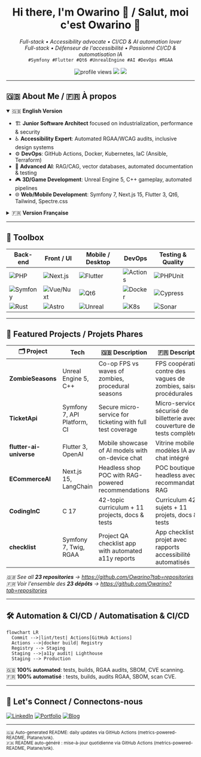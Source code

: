 <!-- =========================== HEADER =========================== -->
<h1 align="center">Hi there, I'm Owarino 👋 / Salut, moi c'est Owarino 👋</h1>
<p align="center">
  <em>Full-stack • Accessibility advocate • CI/CD & AI automation lover</em><br/>
  <em>Full-stack • Défenseur de l'accessibilité • Passionné CI/CD & automatisation IA</em><br/>
  <code>#Symfony #Flutter #Qt6 #UnrealEngine #AI #DevOps #RGAA</code>
</p>
<p align="center">
  <img src="https://komarev.com/ghpvc/?username=Owarino&style=for-the-badge" alt="profile views"/>
  <img src="https://img.shields.io/badge/Code%20Quality-RGAA%204%20AA-blue?style=for-the-badge"/>
  <img src="https://img.shields.io/badge/CI/CD-GitHub_Actions-2088FF?style=for-the-badge&logo=github-actions&logoColor=white"/>
</p>

---

## 🇬🇧 About Me / 🇫🇷 À propos

<details open>
<summary>🇬🇧 <strong>English Version</strong></summary>

- 🏗️ **Junior Software Architect** focused on industrialization, performance & security  
- ♿ **Accessibility Expert**: Automated RGAA/WCAG audits, inclusive design systems  
- ⚙️ **DevOps**: GitHub Actions, Docker, Kubernetes, IaC (Ansible, Terraform)  
- 🤖 **Advanced AI**: RAG/CAG, vector databases, automated documentation & testing  
- 🎮 **3D/Game Development**: Unreal Engine 5, C++ gameplay, automated pipelines  
- 🌐 **Web/Mobile Development**: Symfony 7, Next.js 15, Flutter 3, Qt6, Tailwind, Spectre.css  

</details>

<details>
<summary>🇫🇷 <strong>Version Française</strong></summary>

- 🏗️ **Architecte logiciel junior** orienté industrialisation, performance & sécurité  
- ♿ **Expert Accessibilité** : audits RGAA/WCAG automatisés, design system inclusif  
- ⚙️ **DevOps** : GitHub Actions, Docker, Kubernetes, IaC (Ansible, Terraform)  
- 🤖 **IA avancée** : RAG/CAG, vector DB, génération de doc & tests automatisés  
- 🎮 **Développement 3D/Jeux** : Unreal Engine 5, C++ gameplay, pipelines automatisés  
- 🌐 **Développement Web/Mobile** : Symfony 7, Next.js 15, Flutter 3, Qt6, Tailwind, Spectre.css  

</details>

---

## 🧰 Toolbox

| Back-end | Front / UI | Mobile / Desktop | DevOps | Testing & Quality |
|----------|------------|------------------|--------|-------------------|
| ![PHP](https://img.shields.io/badge/PHP-8.3-777BB4?logo=php&style=flat)|![Next.js](https://img.shields.io/badge/Next.js-15-000?logo=nextdotjs&style=flat)|![Flutter](https://img.shields.io/badge/Flutter-3-02569B?logo=flutter&style=flat)|![Actions](https://img.shields.io/badge/GitHub_Actions-2088FF?logo=githubactions&style=flat)|![PHPUnit](https://img.shields.io/badge/PHPUnit-2d2d2d?logo=php&style=flat)|
| ![Symfony](https://img.shields.io/badge/Symfony-7-black?logo=symfony&style=flat)|![Vue/Nuxt](https://img.shields.io/badge/Nuxt-3-00C58E?logo=nuxtdotjs&style=flat)|![Qt6](https://img.shields.io/badge/Qt-6-41CD52?logo=qt&style=flat)|![Docker](https://img.shields.io/badge/Docker-2496ED?logo=docker&style=flat)|![Cypress](https://img.shields.io/badge/Cypress-17202C?logo=cypress&style=flat)|
| ![Rust](https://img.shields.io/badge/Rust-000?logo=rust&style=flat)|![Astro](https://img.shields.io/badge/Astro-FF5D01?logo=astro&style=flat)|![Unreal](https://img.shields.io/badge/Unreal_Engine_5-313131?logo=unrealengine&style=flat)|![K8s](https://img.shields.io/badge/Kubernetes-326CE5?logo=kubernetes&style=flat)|![Sonar](https://img.shields.io/badge/SonarQube-4E9BCD?logo=sonarqube&style=flat)|

---

## 🚀 Featured Projects / Projets Phares

| 🗂️ Project | Tech | 🇬🇧 Description | 🇫🇷 Description |
|-----------|------|-----------------|------------------|
| **ZombieSeasons** | Unreal Engine 5, C++ | Co-op FPS vs waves of zombies, procedural seasons | FPS coopératif contre des vagues de zombies, saisons procédurales |
| **TicketApi** | Symfony 7, API Platform, CI | Secure micro-service for ticketing with full test coverage | Micro-service sécurisé de billetterie avec couverture de tests complète |
| **flutter-ai-universe** | Flutter 3, OpenAI | Mobile showcase of AI models with on-device chat | Vitrine mobile de modèles IA avec chat intégré |
| **ECommerceAI** | Next.js 15, LangChain | Headless shop POC with RAG-powered recommendations | POC boutique headless avec recommandations RAG |
| **CodingInC** | C 17 | 42-topic curriculum + 11 projects, docs & tests | Curriculum 42 sujets + 11 projets, docs & tests |
| **checklist** | Symfony 7, Twig, RGAA  | Project QA checklist app with automated a11y reports | App checklist QA projet avec rapports accessibilité automatisés |

*🇬🇧 See all **23 repositories** → <https://github.com/Owarino?tab=repositories>*  
*🇫🇷 Voir l'ensemble des **23 dépôts** → <https://github.com/Owarino?tab=repositories>*

---

## 🛠️ Automation & CI/CD / Automatisation & CI/CD

```mermaid
flowchart LR
  Commit -->|lint/test| Actions[GitHub Actions]
  Actions -->|docker build| Registry
  Registry --> Staging
  Staging -->|a11y audit| Lighthouse
  Staging --> Production
```

🇬🇧 **100% automated**: tests, builds, RGAA audits, SBOM, CVE scanning.  
🇫🇷 **100% automatisé** : tests, builds, audits RGAA, SBOM, scan CVE.

---

## 🤝 Let's Connect / Connectons-nous

[![LinkedIn](https://img.shields.io/badge/LinkedIn-0077B5?style=for-the-badge&logo=linkedin&logoColor=white)](https://linkedin.com/in/owarino)
[![Portfolio](https://img.shields.io/badge/Portfolio-000?style=for-the-badge&logo=firefox&logoColor=white)](https://owarino.dev)
[![Blog](https://img.shields.io/badge/Tech%20Blog-000?logo=hashnode&logoColor=white&style=for-the-badge)](https://blog.owarino.dev)

---

<sub>🇬🇧 Auto-generated README: daily updates via GitHub Actions (metrics-powered-README, Platane/snk).</sub>  
<sub>🇫🇷 README auto-généré : mise-à-jour quotidienne via GitHub Actions (metrics-powered-README, Platane/snk).</sub>
